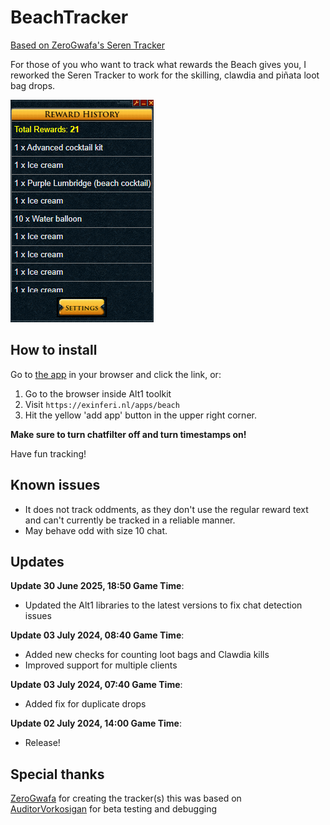 # BeachTracker

[Based on ZeroGwafa's Seren Tracker](https://github.com/ZeroGwafa/SerenTracker/tree/master)

For those of you who want to track what rewards the Beach gives you, I reworked the Seren Tracker to work for the skilling, clawdia and piñata loot bag drops.

![example](/assets/example.png)

## How to install

Go to [the app](https://exinferi.nl/apps/beach) in your browser and click the link, or:

1. Go to the browser inside Alt1 toolkit
2. Visit `https://exinferi.nl/apps/beach`
3. Hit the yellow 'add app' button in the upper right corner.

**Make sure to turn chatfilter off and turn timestamps on!**

Have fun tracking!

## Known issues  

* It does not track oddments, as they don't use the regular reward text and can't currently be tracked in a reliable manner.
* May behave odd with size 10 chat.

## Updates

**Update 30 June 2025, 18:50 Game Time**:

* Updated the Alt1 libraries to the latest versions to fix chat detection issues

**Update 03 July 2024, 08:40 Game Time**:

* Added new checks for counting loot bags and Clawdia kills
* Improved support for multiple clients

**Update 03 July 2024, 07:40 Game Time**:

* Added fix for duplicate drops

**Update 02 July 2024, 14:00 Game Time**:

* Release!

## Special thanks

[ZeroGwafa](https://github.com/ZeroGwafa) for creating the tracker(s) this was based on  
[AuditorVorkosigan](https://github.com/AuditorVorkosigan) for beta testing and debugging
